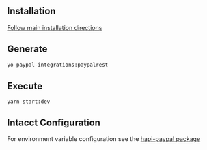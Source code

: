 ## Installation
[Follow main installation directions](../../README.md)

## Generate
```bash
yo paypal-integrations:paypalrest
```

## Execute
```
yarn start:dev 
```

## Intacct Configuration
For environment variable configuration see the [hapi-paypal package](https://github.com/trainerbill/hapi-paypal)
